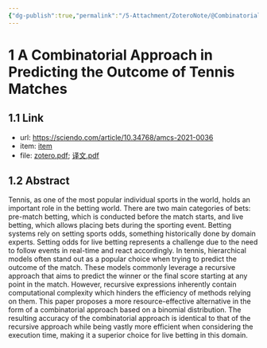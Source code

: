 ```yaml
---
{"dg-publish":true,"permalink":"/5-Attachment/ZoteroNote/@CombinatorialApproach_2021_Sarcevic/","title":"A Combinatorial Approach in Predicting the Outcome of Tennis Matches"}
---
```


# 1 A Combinatorial Approach in Predicting the Outcome of Tennis Matches
## 1.1 Link
- url: https://sciendo.com/article/10.34768/amcs-2021-0036
- item: [item](zotero://select/library/items/852EEKGG)
- file: [zotero.pdf](zotero://open-pdf/library/items/D5P84BRE); [译文.pdf](zotero://open-pdf/library/items/KE3DX8JD)
## 1.2 Abstract
Tennis, as one of the most popular individual sports in the world, holds an important role in the betting world. There are two main categories of bets: pre-match betting, which is conducted before the match starts, and live betting, which allows placing bets during the sporting event. Betting systems rely on setting sports odds, something historically done by domain experts. Setting odds for live betting represents a challenge due to the need to follow events in real-time and react accordingly. In tennis, hierarchical models often stand out as a popular choice when trying to predict the outcome of the match. These models commonly leverage a recursive approach that aims to predict the winner or the final score starting at any point in the match. However, recursive expressions inherently contain computational complexity which hinders the efficiency of methods relying on them. This paper proposes a more resource-effective alternative in the form of a combinatorial approach based on a binomial distribution. The resulting accuracy of the combinatorial approach is identical to that of the recursive approach while being vastly more efficient when considering the execution time, making it a superior choice for live betting in this domain.